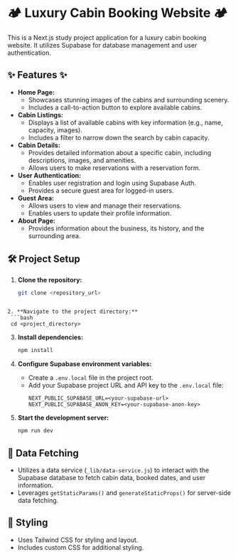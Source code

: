 # 🏕️ Luxury Cabin Booking Website 🏕️

This is a Next.js study project application for a luxury cabin booking website. It utilizes Supabase for database management and user authentication.

## ✨ Features ✨

* **Home Page:**
    * Showcases stunning images of the cabins and surrounding scenery.
    * Includes a call-to-action button to explore available cabins.
* **Cabin Listings:**
    * Displays a list of available cabins with key information (e.g., name, capacity, images).
    * Includes a filter to narrow down the search by cabin capacity.
* **Cabin Details:**
    * Provides detailed information about a specific cabin, including descriptions, images, and amenities.
    * Allows users to make reservations with a reservation form.
* **User Authentication:**
    * Enables user registration and login using Supabase Auth.
    * Provides a secure guest area for logged-in users.
* **Guest Area:**
    * Allows users to view and manage their reservations.
    * Enables users to update their profile information.
* **About Page:**
    * Provides information about the business, its history, and the surrounding area.

## 🛠️ Project Setup

1. **Clone the repository:**
   ```bash
   git clone <repository_url>
  ```

2. **Navigate to the project directory:**
   ```bash
   cd <project_directory>
```

3. **Install dependencies:**
   ```bash
   npm install
   ```

4. **Configure Supabase environment variables:**

    * Create a `.env.local` file in the project root.
    * Add your Supabase project URL and API key to the `.env.local` file:
      ```
      NEXT_PUBLIC_SUPABASE_URL=<your-supabase-url>
      NEXT_PUBLIC_SUPABASE_ANON_KEY=<your-supabase-anon-key> 
      ```

5. **Start the development server:**
   ```bash
   npm run dev
    ```

## 💾 Data Fetching

* Utilizes a data service (`_lib/data-service.js`) to interact with the Supabase database to fetch cabin data, booked dates, and user information.
* Leverages `getStaticParams()` and `generateStaticProps()` for server-side data fetching.

## 🎨 Styling

* Uses Tailwind CSS for styling and layout.
* Includes custom CSS for additional styling.
